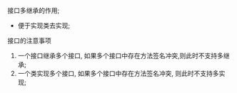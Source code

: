 接口多继承的作用;
- 便于实现类去实现;

接口的注意事项
1. 一个接口继承多个接口, 如果多个接口中存在方法签名冲突,则此时不支持多继承;
2. 一个类实现多个接口, 如果多个接口中存在方法签名冲突, 则此时不支持多实现;